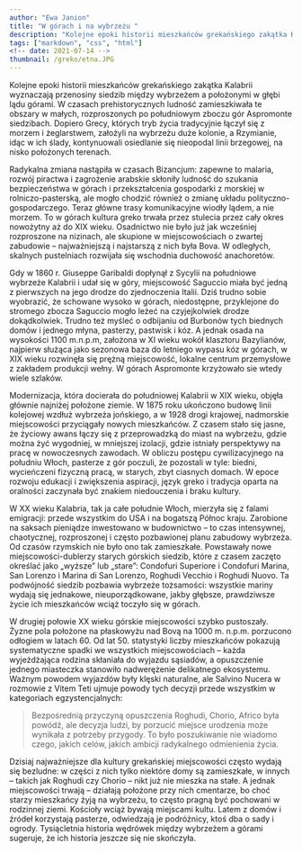 ```yaml
---
author: "Ewa Janion"
title: "W górach i na wybrzeżu "
description: "Kolejne epoki historii mieszkańców grekańskiego zakątka Kalabrii wyznaczają przenosiny siedzib między wybrzeżem a położonymi w głębi lądu górami."
tags: ["markdown", "css", "html"]
<!-- date: 2021-07-14 -->
thumbnail: /greko/etna.JPG
---
```


Kolejne epoki historii mieszkańców grekańskiego zakątka Kalabrii wyznaczają przenosiny siedzib między wybrzeżem a położonymi w głębi lądu górami. W czasach prehistorycznych ludność zamieszkiwała te obszary w małych, rozproszonych po południowym zboczu gór Aspromonte siedzibach. Dopiero Grecy, których tryb życia tradycyjnie łączył się z morzem i żeglarstwem, założyli na wybrzeżu duże kolonie, a Rzymianie, idąc w ich ślady, kontynuowali osiedlanie się nieopodal linii brzegowej, na nisko położonych terenach. 

Radykalna zmiana nastąpiła w czasach Bizancjum: zapewne to malaria, rozwój piractwa i zagrożenie arabskie skłoniły ludność do szukania bezpieczeństwa w górach i przekształcenia gospodarki z morskiej w rolniczo-pasterską, ale mogło chodzić również o zmianę układu polityczno-gospodarczego. Teraz główne trasy komunikacyjne wiodły lądem, a nie morzem. To w górach kultura greko trwała przez stulecia przez cały okres nowożytny aż do XIX wieku. Osadnictwo nie było już jak wcześniej rozproszone na nizinach, ale skupione w miejscowościach o zwartej zabudowie – najważniejszą i najstarszą z nich była Bova. W odległych, skalnych pustelniach rozwijała się wschodnia duchowość anachoretów.  

Gdy w 1860 r. Giuseppe Garibaldi dopłynął z Sycylii na południowe wybrzeże Kalabrii i udał się w góry, miejscowość Saguccio miała być jedną z pierwszych na jego drodze do zjednoczenia Italii. Dziś trudno sobie wyobrazić, że schowane wysoko w górach, niedostępne, przyklejone do stromego zbocza Saguccio mogło leżeć na czyjejkolwiek drodze dokądkolwiek. Trudno też myśleć o odbijaniu od Burbonów tych biednych domów i jednego młyna, pasterzy, pastwisk i kóz. A jednak osada na wysokości 1100 m.n.p.m,  założona w XI wieku wokół klasztoru Bazylianów, najpierw służąca jako sezonowa baza do letniego wypasu kóz w górach, w XIX wieku rozwinęła się prężną miejscowość, lokalne centrum przemysłowe z zakładem produkcji wełny. W górach Aspromonte krzyżowało sie wtedy wiele szlaków. 

Modernizacja, która docierała do południowej Kalabrii w XIX wieku, objęła głównie najniżej położone ziemie. W 1875 roku ukończono budowę linii kolejowej wzdłuż wybrzeża jońskiego, a w 1928 drogi krajowej, nadmorskie miejscowości przyciągały nowych mieszkańców. Z czasem stało się jasne, że życiowy awans łączy się z przeprowadzką do miast na wybrzeżu, gdzie można żyć wygodniej, w mniejszej izolacji, gdzie istniały perspektywy na pracę w nowoczesnych zawodach. W obliczu postępu cywilizacyjnego na południu Włoch, pasterze z gór poczuli, że pozostali w tyle: biedni, wycieńczeni fizyczną pracą, w starych, zbyt ciasnych domach. W epoce rozwoju edukacji i zwiększenia aspiracji, język greko i tradycja oparta na oralności zaczynała być znakiem niedouczenia i braku kultury. 

W XX wieku Kalabria, tak ja całe południe Włoch, mierzyła się z falami emigracji: przede wszystkim do USA i na bogatszą Północ kraju. Zarobione na saksach pieniądze inwestowano w budownictwo – to czas intensywnej, chaotycznej, rozproszonej i często pozbawionej planu zabudowy wybrzeża. Od czasów rzymskich nie było ono tak zamieszkałe. Powstawały nowe miejscowości-dublerzy starych górskich siedzib, które z czasem zaczęto określać jako „wyższe” lub „stare”: Condofuri Superiore i Condofuri Marina, San Lorenzo i Marina di San Lorenzo, Roghudi Vecchio i Roghudi Nuovo. Ta podwójność siedzib pozbawia wybrzeże tożsamości: wszystkie mariny wydają się jednakowe, nieuporządkowane, jakby głębsze, prawdziwsze życie ich mieszkańców wciąż toczyło się w górach. 

W drugiej połowie XX wieku górskie miejscowości szybko pustoszały. Żyzne pola położone na płaskowyżu nad Bovą na 1000 m. n.p.m. porzucono odłogiem w latach 60. Od lat 50. statystyki liczby mieszkańców pokazują systematyczne spadki we wszystkich miejscowościach – każda wyjeżdżająca rodzina skłaniała do wyjazdu sąsiadów, a opuszczenie jednego miasteczka stanowiło nadwerężenie delikatnego ekosystemu. Ważnym powodem wyjazdów były klęski naturalne, ale Salvino Nucera w rozmowie z Vitem Teti ujmuje powody tych decyzji przede wszystkim w kategoriach egzystencjalnych: 

> Bezpośrednią przyczyną opuszczenia Roghudi, Chorio, Africo była powódź, ale decyzja ludzi, by porzucić miejsce urodzenia może wynikała z potrzeby przygody. To było poszukiwanie nie wiadomo czego, jakich celów, jakich ambicji radykalnego odmienienia życia.

Dzisiaj najważniejsze dla kultury grekańskiej miejscowości często wydają się bezludne: w części z nich tylko niektóre domy są zamieszkałe, w innych – takich jak Roghudi czy Chorio – nikt już nie mieszka na stałe. A jednak miejscowości trwają – działają położone przy nich cmentarze, bo choć starzy mieszkańcy żyją na wybrzeżu, to często pragną być pochowani w rodzinnej ziemi. Kościoły wciąż bywają miejscami kultu. Latem z domów i źródeł korzystają pasterze, odwiedzają je podróżnicy, ktoś dba o sady i ogrody. Tysiącletnia historia wędrówek między wybrzeżem a górami sugeruje, że ich historia jeszcze się nie skończyła. 
